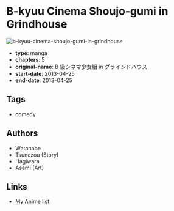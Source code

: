 # B-kyuu Cinema Shoujo-gumi in Grindhouse

![b-kyuu-cinema-shoujo-gumi-in-grindhouse](https://cdn.myanimelist.net/images/manga/3/171408.jpg)

-   **type**: manga
-   **chapters**: 5
-   **original-name**: B 級シネマ少女組 in グラインドハウス
-   **start-date**: 2013-04-25
-   **end-date**: 2013-04-25

## Tags

-   comedy

## Authors

-   Watanabe
-   Tsunezou (Story)
-   Hagiwara
-   Asami (Art)

## Links

-   [My Anime list](https://myanimelist.net/manga/56479/B-kyuu_Cinema_Shoujo-gumi_in_Grindhouse)
